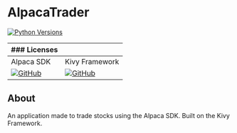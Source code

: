 # AlpacaTrader
[![Python Versions](https://img.shields.io/pypi/pyversions/alpaca-py.svg?logo=python&logoColor=white)](https://pypi.org/project/alpaca-py)

|### Licenses| |
|------------|--------------| 
|Alpaca SDK  |Kivy Framework|
|[![GitHub](https://img.shields.io/github/license/alpacahq/alpaca-py?color=blue)](https://github.com/alpacahq/alpaca-py/blob/master/LICENSE.md)| [![GitHub](https://img.shields.io/github/license/kivy/kivy?color=blue)](https://github.com/kivy/kivy/blob/master/LICENSE)



## About
An application made to trade stocks using the Alpaca SDK. Built on the Kivy Framework.